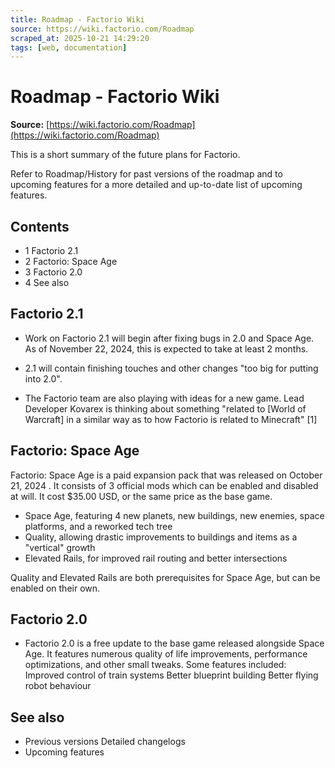 ```yaml
---
title: Roadmap - Factorio Wiki
source: https://wiki.factorio.com/Roadmap
scraped_at: 2025-10-21 14:29:20
tags: [web, documentation]
---
```


# Roadmap - Factorio Wiki

**Source:** [https://wiki.factorio.com/Roadmap](https://wiki.factorio.com/Roadmap)

This is a short summary of the future plans for Factorio.

Refer to Roadmap/History for past versions of the roadmap and to upcoming features for a more detailed and up-to-date list of upcoming features.

## Contents

- 1 Factorio 2.1
- 2 Factorio: Space Age
- 3 Factorio 2.0
- 4 See also

## Factorio 2.1

- Work on Factorio 2.1 will begin after fixing bugs in 2.0 and Space Age. As of November 22, 2024, this is expected to take at least 2 months.

- 2.1 will contain finishing touches and other changes "too big for putting into 2.0".

- The Factorio team are also playing with ideas for a new game. Lead Developer Kovarex is thinking about something "related to [World of Warcraft] in a similar way as to how Factorio is related to Minecraft" [1]

## Factorio: Space Age

Factorio: Space Age is a paid expansion pack that was released on October 21, 2024 . It consists of 3 official mods which can be enabled and disabled at will. It cost $35.00 USD, or the same price as the base game.

- Space Age, featuring 4 new planets, new buildings, new enemies, space platforms, and a reworked tech tree
- Quality, allowing drastic improvements to buildings and items as a "vertical" growth
- Elevated Rails, for improved rail routing and better intersections

Quality and Elevated Rails are both prerequisites for Space Age, but can be enabled on their own.

## Factorio 2.0

- Factorio 2.0 is a free update to the base game released alongside Space Age. It features numerous quality of life improvements, performance optimizations, and other small tweaks. Some features included: Improved control of train systems Better blueprint building Better flying robot behaviour

## See also

- Previous versions Detailed changelogs
- Upcoming features

